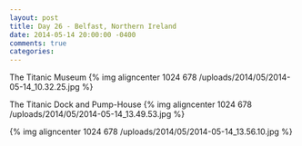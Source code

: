 ```yaml
---
layout: post
title: Day 26 - Belfast, Northern Ireland
date: 2014-05-14 20:00:00 -0400
comments: true
categories:
---
```

The Titanic Museum
{% img aligncenter 1024 678 /uploads/2014/05/2014-05-14_10.32.25.jpg %}

The Titanic Dock and Pump-House
{% img aligncenter 1024 678 /uploads/2014/05/2014-05-14_13.49.53.jpg %}

{% img aligncenter 1024 678 /uploads/2014/05/2014-05-14_13.56.10.jpg %}
